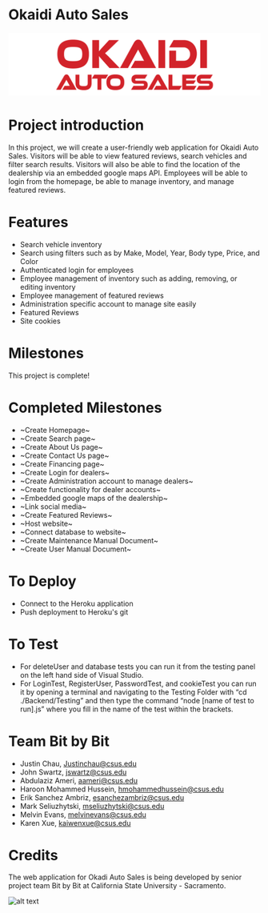 # Okaidi Auto Sales
![alt text](https://github.com/mseliuzhytski/Bit-by-Bit-Senior-Project/blob/fbd8cb8ee96a87125e2968e7167817c0e99fa191/Images/Logo.png)

# Project introduction 
In this project, we will create a user-friendly web application for Okaidi Auto Sales. Visitors will be able to view featured reviews, search vehicles and filter search results.
Visitors will also be able to find the location of the dealership via an embedded google maps API. Employees will be able to login from the homepage, be able to manage inventory, and manage featured reviews.

# Features
* Search vehicle inventory
* Search using filters such as by Make, Model, Year, Body type, Price, and Color
* Authenticated login for employees
* Employee management of inventory such as adding, removing, or editing inventory
* Employee management of featured reviews
* Administration specific account to manage site easily
* Featured Reviews
* Site cookies 

# Milestones
This project is complete!

# Completed Milestones
* ~Create Homepage~
* ~Create Search page~
* ~Create About Us page~
* ~Create Contact Us page~
* ~Create Financing page~
* ~Create Login for dealers~
* ~Create Administration account to manage dealers~
* ~Create functionality for dealer accounts~
* ~Embedded google maps of the dealership~
* ~Link social media~
* ~Create Featured Reviews~
* ~Host website~
* ~Connect database to website~
* ~Create Maintenance Manual Document~
* ~Create User Manual Document~

# To Deploy
* Connect to the Heroku application
* Push deployment to Heroku's git

# To Test
* For deleteUser and database tests you can run it from the testing panel on the left hand side of Visual Studio. 
* For LoginTest, RegisterUser, PasswordTest, and cookieTest you can run it by opening a terminal and navigating to the Testing Folder with “cd ./Backend/Testing” and then type the command “node [name of test to run].js” where you fill in the name of the test within the brackets.


# Team Bit by Bit
* Justin Chau, Justinchau@csus.edu
* John Swartz, jswartz@csus.edu
* Abdulaziz Ameri, aameri@csus.edu
* Haroon Mohammed Hussein, hmohammedhussein@csus.edu
* Erik Sanchez Ambriz, esanchezambriz@csus.edu
* Mark Seliuzhytski, mseliuzhytski@csus.edu
* Melvin Evans, melvinevans@csus.edu
* Karen Xue, kaiwenxue@csus.edu

# Credits
 The web application for Okadi Auto Sales is being developed by senior project team Bit by Bit at California State University - Sacramento.
 
 ![alt text](https://micefa.org/wp-content/uploads/2017/09/CSUS-Logo-300x141.jpg)
